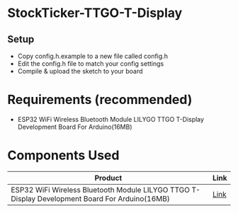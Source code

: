 # StockTicker-TTGO-T-Display

## Setup

- Copy config.h.example to a new file called config.h
- Edit the config.h file to match your config settings
- Compile & upload the sketch to your board

# Requirements (recommended)
* ESP32 WiFi Wireless Bluetooth Module LILYGO TTGO T-Display Development Board For Arduino(16MB)

# Components Used
| Product      | Link |
| ----------- | ----------- |
| ESP32 WiFi Wireless Bluetooth Module LILYGO TTGO T-Display Development Board For Arduino(16MB) | [Link](amazon.co.uk/gp/product/B09WHS11BK) |
